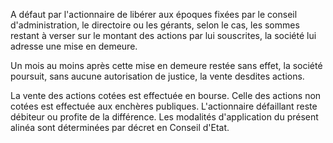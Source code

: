 A défaut par l'actionnaire de libérer aux époques fixées par le conseil d'administration, le directoire ou les gérants, selon le cas, les sommes restant à verser sur le montant des actions par lui souscrites, la société lui adresse une mise en demeure.

Un mois au moins après cette mise en demeure restée sans effet, la société poursuit, sans aucune autorisation de justice, la vente desdites actions.

La vente des actions cotées est effectuée en bourse. Celle des actions non cotées est effectuée aux enchères publiques. L'actionnaire défaillant reste débiteur ou profite de la différence. Les modalités d'application du présent alinéa sont déterminées par décret en Conseil d'Etat.
